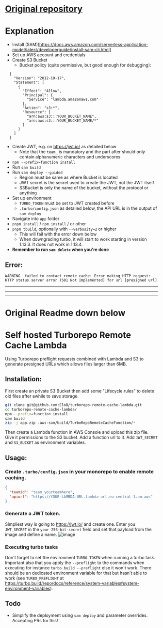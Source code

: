 # [Original repository](https://github.com/EloB/turborepo-remote-cache-lambdagit )

# Explanation
- Install (SAM)[https://docs.aws.amazon.com/serverless-application-model/latest/developerguide/install-sam-cli.html]
- Set up AWS account and credentials
- Create S3 Bucket
    - Bucket policy (quite permissive, but good enough for debugging): 
```
  {
    "Version": "2012-10-17",
    "Statement": [
      {
        "Effect": "Allow",
        "Principal": {
          "Service": "lambda.amazonaws.com"
        },
        "Action": "s3:*",
        "Resource": [
          "arn:aws:s3:::YOUR_BUCKET_NAME",
          "arn:aws:s3:::YOUR_BUCKET_NAME/*"
        ]
      }
    ]
  }
```

- Create JWT, e.g. on https://jwt.io/ as detailed below
    - Note that the `team_` is mandatory and the part after should only contain alphanumeric characters and underscores
- `npm --prefix=function install`
- Run `sam build`
- Run `sam deploy --guided`
    - Region must be same as where Bucket is located
    - JWT secret is the secret used to create the JWT, not the JWT itself
    - S3Bucket is only the name of the bucket, without the protocol or anything
- Set up environment
    - `TURBO_TOKEN` must be set to JWT created before
    - `.turbo/config.json` as detailed below, the API URL is in the output of `sam deploy`
- Navigate into `app` folder
- `pnpm install` / `npm install` / or other
- `pnpm tbuild`, optionally with `--verbosity=2` or higher
    - This will fail with the error down below
    - When downgrading turbo, it will start to work starting in version 1.13.3. It does not work in 1.13.4.
- **Remember to run `sam delete` when you're done**

## Error:
```
WARNING  failed to contact remote cache: Error making HTTP request: HTTP status server error (501 Not Implemented) for url [presigned url]
```


---
---
---

# Original Readme down below

# Self hosted Turborepo Remote Cache Lambda
Using Turborepo preflight requests combined with Lambda and S3 to generate presigned URLs which allows files larger than 6MB.

## Installation:
First create an private S3 Bucket then add some "Lifecycle rules" to delete old files after awhile to save storage.

```bash
git clone git@github.com:EloB/turborepo-remote-cache-lambda.git
cd turborepo-remote-cache-lambda/
npm --prefix=function install
sam build
zip -j app.zip .aws-sam/build/TurboRepoRemoteCacheFunction/*
```
Then create a Lambda function in AWS Console and upload this zip file. Give it permissions to the S3 bucket. Add a function url to it. Add `JWT_SECRET` and `S3_BUCKET` as environment variables.

## Usage:

### Create `.turbo/config.json` in your monorepo to enable remote caching.
```json
{
  "teamid": "team_yourteamhere",
  "apiurl": "https://YOUR-LAMBDA-URL.lambda-url.eu-central-1.on.aws"
}
```

### Generate a JWT token.
Simpliest way is going to https://jwt.io/ and create one. Enter you `JWT_SECRET` in the `your-256-bit-secret` field and set that payload from the image and define a name.
![image](https://github.com/EloB/turborepo-remote-cache-lambda/assets/476567/109f84c2-7dbd-4aed-a74b-c50279b6aced)

### Executing turbo tasks
Don't forget to set the environment `TURBO_TOKEN` when running a turbo task. Important also that you apply the `--preflight` to the commands when executing for instance `turbo build --preflight` else it won't work. There should be an dedicated environment variable for that but hasn't able to work (see `TURBO_PREFLIGHT` at https://turbo.build/repo/docs/reference/system-variables#system-environment-variables).

## Todo
- Simplify the deployment using `sam deploy` and parameter overrides. Accepting PRs for this!
